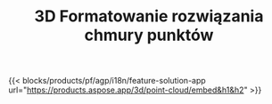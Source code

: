﻿---
title: 3D Formatowanie rozwiązania chmury punktów 
weight: 7730
url: /pl/point-cloud
limit: 
description: Generuj i przeglądaj chmurę punktów z 3D plików
---
{{< blocks/products/pf/agp/i18n/feature-solution-app url="https://products.aspose.app/3d/point-cloud/embed&h1&h2" >}} 
